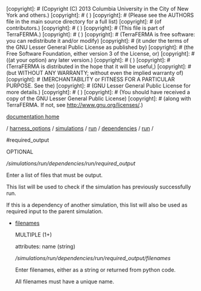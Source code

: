[copyright]: # (Copyright (C) 2013 Columbia University in the City of New York and others.)
[copyright]: # ( )
[copyright]: # (Please see the AUTHORS file in the main source directory for a full list)
[copyright]: # (of contributors.)
[copyright]: # ( )
[copyright]: # (This file is part of TerraFERMA.)
[copyright]: # ( )
[copyright]: # (TerraFERMA is free software: you can redistribute it and/or modify)
[copyright]: # (it under the terms of the GNU Lesser General Public License as published by)
[copyright]: # (the Free Software Foundation, either version 3 of the License, or)
[copyright]: # ((at your option) any later version.)
[copyright]: # ( )
[copyright]: # (TerraFERMA is distributed in the hope that it will be useful,)
[copyright]: # (but WITHOUT ANY WARRANTY; without even the implied warranty of)
[copyright]: # (MERCHANTABILITY or FITNESS FOR A PARTICULAR PURPOSE. See the)
[copyright]: # (GNU Lesser General Public License for more details.)
[copyright]: # ( )
[copyright]: # (You should have received a copy of the GNU Lesser General Public License)
[copyright]: # (along with TerraFERMA. If not, see <http://www.gnu.org/licenses/>.)

[documentation home](https://github.com/terraferma/terraferma/wiki/Documentation)

/ [harness_options](../../../../../harness_options.md) / [simulations](../../../../simulations.md) / [run](../../../run.md) / [dependencies](../../dependencies.md) / [run](../run.md) /

#required_output

OPTIONAL 

*/simulations/run/dependencies/run/required_output*

Enter a list of files that must be output.

This list will be used to check if the simulation has previously successfully run.

If this is a dependency of another simulation, this list will also be used as
required input to the parent simulation.

* [filenames](required_output/filenames.md "child")

    MULTIPLE (1+) 

    attributes: name (string) 

    */simulations/run/dependencies/run/required_output/filenames*

    Enter filenames, either as a string or returned from python code.
    
    All filenames must have a unique name.

[autogenerated]: # (This file was automatically generated from the schema file:/home/cwilson/repos/github/TerraFERMA/TerraFERMA/buckettools/schemas/simulations.rng.)

